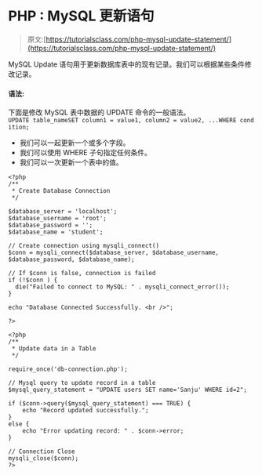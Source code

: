 # PHP : MySQL 更新语句

> 原文:[https://tutorialsclass.com/php-mysql-update-statement/](https://tutorialsclass.com/php-mysql-update-statement/)

MySQL Update 语句用于更新数据库表中的现有记录。我们可以根据某些条件修改记录。

#### 语法:

下面是修改 MySQL 表中数据的 UPDATE 命令的一般语法。
`UPDATE table_nameSET column1 = value1, column2 = value2, ...WHERE condition;`

*   我们可以一起更新一个或多个字段。
*   我们可以使用 WHERE 子句指定任何条件。
*   我们可以一次更新一个表中的值。

```
<?php
/**
 * Create Database Connection
 */

$database_server = 'localhost';
$database_username = 'root';
$database_password = '';
$database_name = 'student';

// Create connection using mysqli_connect()
$conn = mysqli_connect($database_server, $database_username, $database_password, $database_name);

// If $conn is false, connection is failed
if (!$conn ) {
  die("Failed to connect to MySQL: " . mysqli_connect_error());
}

echo "Database Connected Successfully. <br />";

?>
```

```
<?php
/**
 * Update data in a Table
 */

require_once('db-connection.php');

// Mysql query to update record in a table
$mysql_query_statement = "UPDATE users SET name='Sanju' WHERE id=2";

if ($conn->query($mysql_query_statement) === TRUE) {
	echo "Record updated successfully.";
}
else {
	echo "Error updating record: " . $conn->error;
}

// Connection Close
mysqli_close($conn);
?>
```